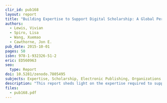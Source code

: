 ```yaml
---
clir_id: pub168
layout: report
title: "Building Expertise to Support Digital Scholarship: A Global Perspective"
authors: 
  - Lewis, Vivian
  - Spiro, Lisa
  - Wang, Xuemao
  - Cawthorne, Jon E.
pub_date: 2015-10-01
pages: 50
isbn: 978-1-932326-51-2
eric: ED560963
seo:
  type: Report
doi: 10.5281/zenodo.7805495
subjects: Expertise, Scholarship, Electronic Publishing, Organizations (Groups), Skills, Competence, Attitudes, Foreign Countries, Skill Development, Organizational Climate, Learning, Research Libraries, Library Role, Information Technology, Universities, Interviews
description: "This report sheds light on the expertise required to support a robust and sustainable digital scholarship (DS) program. It focuses first on defining and describing the key domain knowledge, skills, competencies, and mindsets at some of the world’s most prominent digital scholarship programs. It then identifies the main strategies used to build this expertise, both formally and informally. The work is set in a global context, examining leading digital scholarship organizations in China, India, Taiwan, the United Kingdom, Germany, Mexico, Canada, and the United States. The report provides recommendations to help those currently involved in or considering embarking on a digital scholarship program."
files:
  - pub168.pdf
---
```


